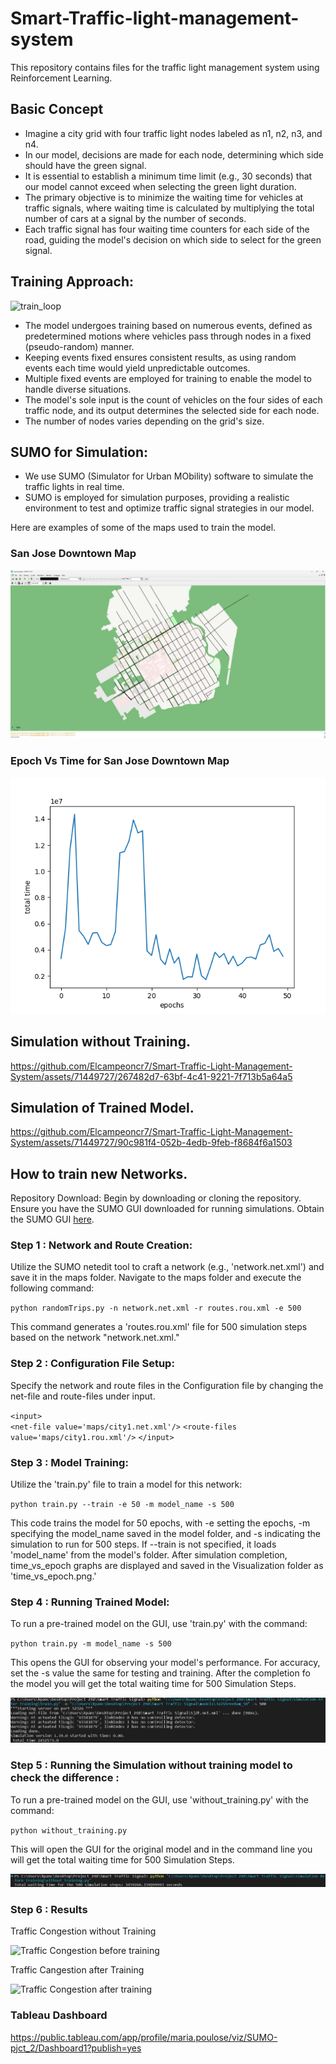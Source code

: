 # Smart-Traffic-light-management-system
This repository contains files for the traffic light management system using Reinforcement Learning.

## Basic Concept 

- Imagine a city grid with four traffic light nodes labeled as n1, n2, n3, and n4. 
- In our model, decisions are made for each node, determining which side should have the green signal.
- It is essential to establish a minimum time limit (e.g., 30 seconds) that our model cannot exceed when selecting the green light duration. 
- The primary objective is to minimize the waiting time for vehicles at traffic signals, where waiting time is calculated by multiplying the total number of cars
  at a signal by the number of seconds.
- Each traffic signal has four waiting time counters for each side of the road, guiding the model's decision on which side to select for the green signal.

## Training Approach:

![train_loop](https://github.com/Elcampeoncr7/Smart-Traffic-Light-Management-System/assets/71449727/01f34cda-6e57-4472-a214-a9776ed9c376)

- The model undergoes training based on numerous events, defined as predetermined motions where vehicles pass through nodes in a fixed (pseudo-random) manner.   
- Keeping events fixed ensures consistent results, as using random events each time would yield unpredictable outcomes. 
- Multiple fixed events are employed for training to enable the model to handle diverse situations. 
- The model's sole input is the count of vehicles on the four sides of each traffic node, and its output determines the selected side for each node. 
- The number of nodes varies depending on the grid's size.

## SUMO for Simulation:
- We use SUMO (Simulator for Urban MObility) software to simulate the traffic lights in real time.
- SUMO is employed for simulation purposes, providing a realistic environment to test and optimize traffic signal strategies in our model.

Here are examples of some of the maps used to train the model.

### San Jose Downtown Map 
![map](/Smart%20Traffic%20Signal/maps/San_Jose_Downtown_Map.jpg)

###  Epoch Vs Time for San Jose Downtown Map 

![evst](/Smart%20Traffic%20Signal/Visualization/time_vs_epochs.png)

## Simulation without Training.

https://github.com/Elcampeoncr7/Smart-Traffic-Light-Management-System/assets/71449727/267482d7-63bf-4c41-9221-7f713b5a64a5

## Simulation of Trained Model.

https://github.com/Elcampeoncr7/Smart-Traffic-Light-Management-System/assets/71449727/90c981f4-052b-4edb-9feb-f8684f6a1503

## How to train new Networks.

Repository Download: Begin by downloading or cloning the repository.
Ensure you have the SUMO GUI downloaded for running simulations. Obtain the SUMO GUI [here](https://sumo.dlr.de/docs/Downloads.php).

### Step 1 : Network and Route Creation: 

Utilize the SUMO netedit tool to craft a network (e.g., 'network.net.xml') and save it in the maps folder.
Navigate to the maps folder and execute the following command:
 
`python randomTrips.py -n network.net.xml -r routes.rou.xml -e 500`

This command generates a 'routes.rou.xml' file for 500 simulation steps based on the network "network.net.xml."

### Step 2 : Configuration File Setup:

Specify the network and route files in the Configuration file by changing the net-file and route-files under input.

`<input>`        
  `<net-file value='maps/city1.net.xml'/>`
  `<route-files value='maps/city1.rou.xml'/>`
`</input>`

### Step 3 : Model Training:

Utilize the 'train.py' file to train a model for this network:

`python train.py --train -e 50 -m model_name -s 500`

This code trains the model for 50 epochs, with -e setting the epochs, -m specifying the model_name saved in the model folder, and -s indicating the simulation to run for 500 steps. If --train is not specified, it loads 'model_name' from the model's folder. After simulation completion, time_vs_epoch graphs are displayed and saved in the Visualization folder as 'time_vs_epoch.png.'

### Step 4 : Running Trained Model:<br/>

To run a pre-trained model on the GUI, use 'train.py' with the command:

`python train.py -m model_name -s 500`

This opens the GUI for observing your model's performance. For accuracy, set the -s value the same for testing and training.
After the completion fo the model you will get the total waiting time for 500 Simulation Steps.

![opt1](/Smart%20Traffic%20Signal/Output_data_files/trained_model.jpg)

### Step 5 : Running the Simulation without training model to check the difference :

To run a pre-trained model on the GUI, use 'without_training.py' with the command:

`python without_training.py`

This will open the GUI for the original model and in the command line you will get the total waiting time for 500 Simulation Steps.

![Simulation Output](/Smart%20Traffic%20Signal/Output_data_files/without_training.jpg)

### Step 6 : Results

Traffic Congestion without Training

![Traffic Congestion before training](https://github.com/Elcampeoncr7/Smart-Traffic-Light-Management-System/assets/71449727/c2666b0c-4cd9-461d-98d8-755380b33ad4)

Traffic Cangestion after Training

![Traffic Congestion after training](https://github.com/Elcampeoncr7/Smart-Traffic-Light-Management-System/assets/71449727/4ce08c76-a86e-4b99-96fe-349096ac783f)

### Tableau Dashboard 

https://public.tableau.com/app/profile/maria.poulose/viz/SUMO-pjct_2/Dashboard1?publish=yes

